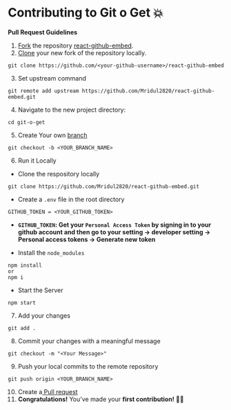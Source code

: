 # Contributing to Git o Get 💥

**Pull Request Guidelines**

1. [Fork][fork-link] the repository [react-github-embed](https://github.com/Mridul2820/react-github-embed).
2. [Clone][clone-link] your new fork of the repository locally.

```
git clone https://github.com/<your-github-username>/react-github-embed
```

3. Set upstream command

```
git remote add upstream https://github.com/Mridul2820/react-github-embed.git
```

4. Navigate to the new project directory:

```
cd git-o-get
```

5. Create Your own [branch][branch-link]

```
git checkout -b <YOUR_BRANCH_NAME>
```

6. Run it Locally

- Clone the respository locally

```
git clone https://github.com/Mridul2820/react-github-embed.git
```

- Create a `.env` file in the root directory

```
GITHUB_TOKEN = <YOUR_GITHUB_TOKEN>
```

- **`GITHUB_TOKEN`: Get your `Personal Access Token` by signing in to your github account and then go to your setting -> developer setting -> Personal access tokens -> Generate new token**

- Install the `node_modules`

```
npm install 
or 
npm i
```

- Start the Server

```
npm start
```


7. Add your changes

```
git add .
```

8. Commit your changes with a meaningful message

```
git checkout -m "<Your Message>"
```

9. Push your local commits to the remote repository

```
git push origin <YOUR_BRANCH_NAME>
```

10. Create a[ Pull request](pull-request)
11. **Congratulations!** You've made your **first contribution!** 🙌🏼

[repo-link]: https://github.com/Mridul2820/git-o-get/fork
[branch-link]: http://guides.github.com/introduction/flow/
[clone-link]: https://help.github.com/articles/cloning-a-repository/
[fork-link]: http://guides.github.com/activities/forking/
[syncing-link]: https://help.github.com/articles/syncing-a-fork
[pull-request]: https://help.github.com/en/github/collaborating-with-issues-and-pull-requests/creating-a-pull-request/
